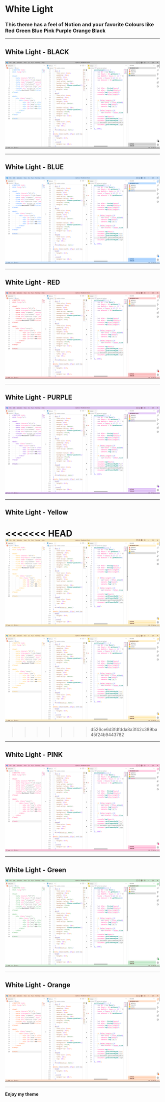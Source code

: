 # White Light
     
### This theme has a feel of Notion and your favorite Colours like Red Green Blue Pink Purple Orange Black
--- 
## White Light - BLACK
![black](./img/Black.png)

---
## White Light - BLUE
![blue](./img/blue.png)

---
## White Light - RED
![Red](./img/red.png)

---
## White Light - PURPLE
![purple](./img/purple.png)

---
## White Light - Yellow
<<<<<<< HEAD
![Red](./img/Yellow.png)
=======
![Red](images/yellow.png)
>>>>>>> d526ce6d3fdfdda8a3f42c389ba45f24b9443782

---
## White Light - PINK
![pink](./img/pink.png)

---
## White Light - Green
![Green](./img/green.png)

---
## White Light - Orange
![Orang](./img/orange.png)




---
**Enjoy my theme**
